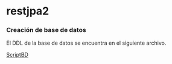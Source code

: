 # restjpa2

### Creación de base de datos

El DDL de la base de datos se encuentra en el siguiente archivo.

[ScriptBD](practica2.sql)